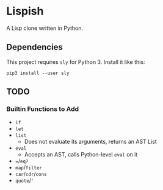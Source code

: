 # Lispish
A Lisp clone written in Python.

## Dependencies
This project requires `sly` for Python 3. Install it like this:
```shell
pip3 install --user sly
```

## TODO
### Builtin Functions to Add

* `if`
* `let`
* `list`
    * Does not evaluate its arguments, returns an AST List
* `eval`
    * Accepts an AST, calls Python-level `eval` on it
* `=`/`eq?`
* `map`/`filter`
* `car`/`cdr`/`cons`
* `quote`/`'`
